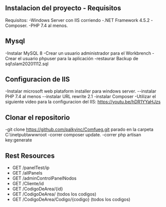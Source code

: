 
## Instalacion del proyecto - Requisitos
Requisitos:
-Windows Server con IIS corriendo
-.NET Framework 4.5.2
-Composer.
-PHP 7.4 al menos.


## Mysql
-Instalar MySQL 8
-Crear un usuario administrador para el Workbrench
-Crear el usuario phpuser para la aplicación
-restaurar Backup de sql\slam20201112.sql


## Configuracion de IIS
-Instalar microsoft web plataform installer para windows server.
    --instalar PHP 7.4 al menos
    --instalar URL rewrite 2.1
-instalar Composer
-Utilizar el siguiente video para la configuracion del IIS: https://youtu.be/hDR1YYaHJzs

## Clonar el repositorio
-git clone https://github.com/palkyinc/Comfueg.git parado en la carpeta C:\inetpub\wwwroot
-correr composer update.
-correr php artisan key:generate

## Rest Resources
- GET /panelTest/ip
- GET /allPanels
- GET /adminControlPanelNodos
- GET /Cliente/id
- GET /CodigoDeArea/{id}
- GET /CodigoDeArea/ (todos los codigos)
- GET /CodigoDeArea/Codigo/{codigo} (todos los codigos)

